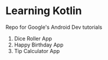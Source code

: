 # Learning Kotlin

Repo for Google's Android Dev tutorials

1) Dice Roller App
2) Happy Birthday App
3) Tip Calculator App 
